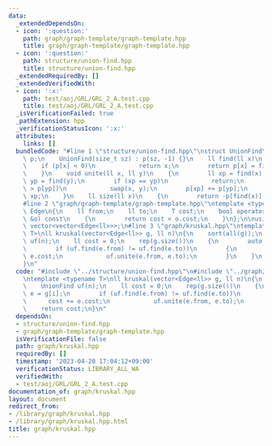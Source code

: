 ```yaml
---
data:
  _extendedDependsOn:
  - icon: ':question:'
    path: graph/graph-template/graph-template.hpp
    title: graph/graph-template/graph-template.hpp
  - icon: ':question:'
    path: structure/union-find.hpp
    title: structure/union-find.hpp
  _extendedRequiredBy: []
  _extendedVerifiedWith:
  - icon: ':x:'
    path: test/aoj/GRL/GRL_2_A.test.cpp
    title: test/aoj/GRL/GRL_2_A.test.cpp
  _isVerificationFailed: true
  _pathExtension: hpp
  _verificationStatusIcon: ':x:'
  attributes:
    links: []
  bundledCode: "#line 1 \"structure/union-find.hpp\"\nstruct UnionFind\n{\n    vector<ll>\
    \ p;\n    UnionFind(size_t sz) : p(sz, -1) {}\n    ll find(ll x)\n    {\n    \
    \    if (p[x] < 0)\n            return x;\n        return p[x] = find(p[x]);\n\
    \    }\n    void unite(ll x, ll y)\n    {\n        ll xp = find(x);\n        ll\
    \ yp = find(y);\n        if (xp == yp)\n            return;\n        if (p[xp]\
    \ > p[yp])\n            swap(x, y);\n        p[xp] += p[yp];\n        p[yp] =\
    \ xp;\n    }\n    ll size(ll x)\n    {\n        return -p[find(x)];\n    }\n};\n\
    #line 2 \"graph/graph-template/graph-template.hpp\"\ntemplate <typename T>\nstruct\
    \ Edge\n{\n    ll from;\n    ll to;\n    T cost;\n    bool operator<(const Edge\
    \ &o) const\n    {\n        return cost < o.cost;\n    }\n};\n\nusing Graph =\
    \ vector<vector<Edge<ll>>>;\n#line 3 \"graph/kruskal.hpp\"\ntemplate <typename\
    \ T>\nll kruskal(vector<Edge<ll>> g, ll n)\n{\n    sort(all(g));\n    UnionFind\
    \ uf(n);\n    ll cost = 0;\n    rep(g.size())\n    {\n        auto e = g[i];\n\
    \        if (uf.find(e.from) != uf.find(e.to))\n        {\n            cost +=\
    \ e.cost;\n            uf.unite(e.from, e.to);\n        }\n    }\n    return cost;\n\
    }\n"
  code: "#include \"../structure/union-find.hpp\"\n#include \"../graph/graph-template/graph-template.hpp\"\
    \ntemplate <typename T>\nll kruskal(vector<Edge<ll>> g, ll n)\n{\n    sort(all(g));\n\
    \    UnionFind uf(n);\n    ll cost = 0;\n    rep(g.size())\n    {\n        auto\
    \ e = g[i];\n        if (uf.find(e.from) != uf.find(e.to))\n        {\n      \
    \      cost += e.cost;\n            uf.unite(e.from, e.to);\n        }\n    }\n\
    \    return cost;\n}\n"
  dependsOn:
  - structure/union-find.hpp
  - graph/graph-template/graph-template.hpp
  isVerificationFile: false
  path: graph/kruskal.hpp
  requiredBy: []
  timestamp: '2023-04-20 17:04:12+09:00'
  verificationStatus: LIBRARY_ALL_WA
  verifiedWith:
  - test/aoj/GRL/GRL_2_A.test.cpp
documentation_of: graph/kruskal.hpp
layout: document
redirect_from:
- /library/graph/kruskal.hpp
- /library/graph/kruskal.hpp.html
title: graph/kruskal.hpp
---
```

